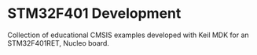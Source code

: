 # STM32F401 Development
 
Collection of educational CMSIS examples developed with Keil MDK for an STM32F401RET, Nucleo board. 
